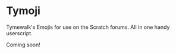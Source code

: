 # Tymoji
Tymewalk's Emojis for use on the Scratch forums. All in one handy userscript.

Coming soon!
